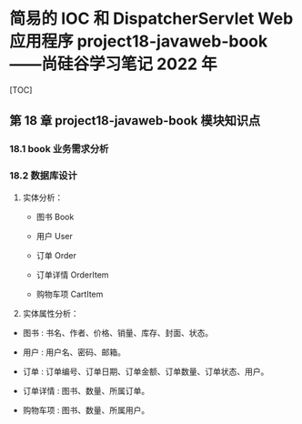 # 简易的 IOC 和 DispatcherServlet Web 应用程序 project18-javaweb-book——尚硅谷学习笔记 2022 年

[TOC]

## 第 18 章 project18-javaweb-book 模块知识点

### 18.1 book 业务需求分析

### 18.2 数据库设计

1. 实体分析：

   - 图书 Book

   - 用户 User

   - 订单 Order

   - 订单详情 OrderItem

   - 购物车项 CartItem

2. 实体属性分析：

- 图书 : 书名、作者、价格、销量、库存、封面、状态。

- 用户 : 用户名、密码、邮箱。

- 订单 : 订单编号、订单日期、订单金额、订单数量、订单状态、用户。

- 订单详情 : 图书、数量、所属订单。

- 购物车项 : 图书、数量、所属用户。
